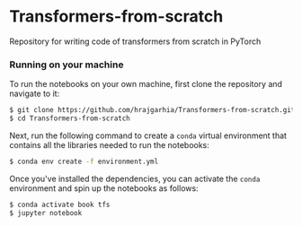 # Transformers-from-scratch
Repository for writing code of transformers from scratch in PyTorch


### Running on your machine

To run the notebooks on your own machine, first clone the repository and navigate to it:

```bash
$ git clone https://github.com/hrajgarhia/Transformers-from-scratch.git
$ cd Transformers-from-scratch
```

Next, run the following command to create a `conda` virtual environment that contains all the libraries needed to run the notebooks:

```bash
$ conda env create -f environment.yml
```


Once you've installed the dependencies, you can activate the `conda` environment and spin up the notebooks as follows:

```bash
$ conda activate book tfs
$ jupyter notebook
```